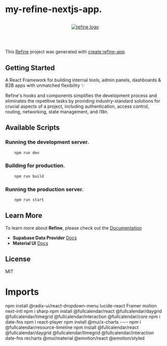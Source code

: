 # my-refine-nextjs-app.

<div align="center" style="margin: 30px;">
    <a href="https://refine.dev">
    <img alt="refine logo" src="https://refine.ams3.cdn.digitaloceanspaces.com/readme/refine-readme-banner.png">
    </a>
</div>
<br/>

This [Refine](https://github.com/refinedev/refine) project was generated with [create refine-app](https://github.com/refinedev/refine/tree/master/packages/create-refine-app).

## Getting Started

A React Framework for building internal tools, admin panels, dashboards & B2B apps with unmatched flexibility ✨

Refine's hooks and components simplifies the development process and eliminates the repetitive tasks by providing industry-standard solutions for crucial aspects of a project, including authentication, access control, routing, networking, state management, and i18n.

## Available Scripts

### Running the development server.

```bash
    npm run dev
```

### Building for production.

```bash
    npm run build
```

### Running the production server.

```bash
    npm run start
```

## Learn More

To learn more about **Refine**, please check out the [Documentation](https://refine.dev/docs)

- **Supabase Data Provider** [Docs](https://refine.dev/docs/core/providers/data-provider/#overview)
- **Material UI** [Docs](https://refine.dev/docs/ui-frameworks/mui/tutorial/)

## License

MIT


# Imports
npm install @radix-ui/react-dropdown-menu lucide-react
Framer motion
next-intl
npm i sharp
npm install @fullcalendar/react @fullcalendar/daygrid @fullcalendar/timegrid @fullcalendar/interaction @fullcalendar/core
npm i date-fns
npm i react-player
npm install @mui/x-charts
----    npm i @fullcalendar/resource-timeline
npm install @fullcalendar/react @fullcalendar/daygrid @fullcalendar/timegrid @fullcalendar/interaction date-fns recharts @mui/material @emotion/react @emotion/styled
